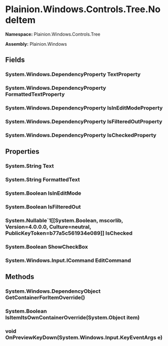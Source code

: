 
# Plainion.Windows.Controls.Tree.NodeItem

**Namespace:** Plainion.Windows.Controls.Tree

**Assembly:** Plainion.Windows


## Fields

### System.Windows.DependencyProperty TextProperty

### System.Windows.DependencyProperty FormattedTextProperty

### System.Windows.DependencyProperty IsInEditModeProperty

### System.Windows.DependencyProperty IsFilteredOutProperty

### System.Windows.DependencyProperty IsCheckedProperty


## Properties

### System.String Text

### System.String FormattedText

### System.Boolean IsInEditMode

### System.Boolean IsFilteredOut

### System.Nullable`1[[System.Boolean, mscorlib, Version=4.0.0.0, Culture=neutral, PublicKeyToken=b77a5c561934e089]] IsChecked

### System.Boolean ShowCheckBox

### System.Windows.Input.ICommand EditCommand


## Methods

### System.Windows.DependencyObject GetContainerForItemOverride()

### System.Boolean IsItemItsOwnContainerOverride(System.Object item)

### void OnPreviewKeyDown(System.Windows.Input.KeyEventArgs e)
